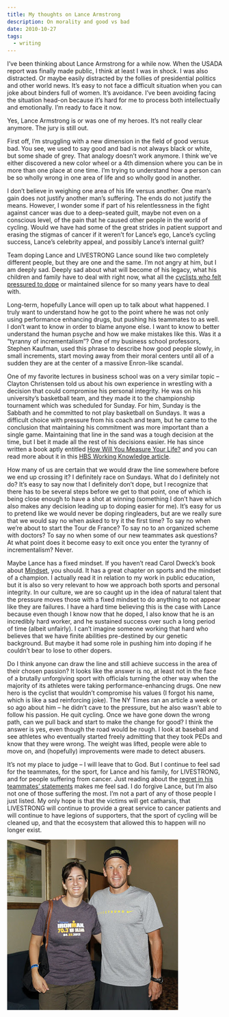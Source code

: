 ```yaml
---
title: My thoughts on Lance Armstrong
description: On morality and good vs bad
date: 2010-10-27
tags:
  - writing
---
```

I’ve been thinking about Lance Armstrong for a while now.  When the USADA report was finally made public, I think at least I was in shock.  I was also distracted.  Or maybe easily distracted by the follies of presidential politics and other world news.  It’s easy to not face a difficult situation when you can joke about binders full of women.  It’s avoidance.  I’ve been avoiding facing the situation head-on because it’s hard for me to process both intellectually and emotionally.  I’m ready to face it now.

Yes, Lance Armstrong is or was one of my heroes.  It’s not really clear anymore.  The jury is still out.

First off, I’m struggling with a new dimension in the field of good versus bad.  You see, we used to say good and bad is not always black or white, but some shade of grey.  That analogy doesn’t work anymore.  I think we’ve either discovered a new color wheel or a 4th dimension where you can be in more than one place at one time.  I’m trying to understand how a person can be so wholly wrong in one area of life and so wholly good in another.

I don’t believe in weighing one area of his life versus another.  One man’s gain does not justify another man’s suffering.  The ends do not justify the means.  However, I wonder some if part of his relentlessness in the fight against cancer was due to a deep-seated guilt, maybe not even on a conscious level, of the pain that he caused other people in the world of cycling.  Would we have had some of the great strides in patient support and erasing the stigmas of cancer if it weren’t for Lance’s ego, Lance’s cycling success, Lance’s celebrity appeal, and possibly Lance’s internal guilt?

Team doping Lance and LIVESTRONG Lance sound like two completely different people, but they are one and the same.  I’m not angry at him, but I am deeply sad.  Deeply sad about what will become of his legacy, what his children and family have to deal with right now, what all the [cyclists who felt pressured to dope](https://www.nytimes.com/2012/10/12/sports/cycling/for-armstrong-teammate-vande-velde-cycling-passion-gave-way-to-corruption.html?smid=fb-share) or maintained silence for so many years have to deal with.

Long-term, hopefully Lance will open up to talk about what happened.  I truly want to understand how he got to the point where he was not only using performance enhancing drugs, but pushing his teammates to as well.  I don’t want to know in order to blame anyone else.  I want to know to better understand the human psyche and how we make mistakes like this.  Was it a “tyranny of incrementalism”?  One of my business school professors, Stephen Kaufman, used this phrase to describe how good people slowly, in small increments, start moving away from their moral centers until all of a sudden they are at the center of a massive Enron-like scandal.

One of my favorite lectures in business school was on a very similar topic – Clayton Christensen told us about his own experience in wrestling with a decision that could compromise his personal integrity.  He was on his university’s basketball team, and they made it to the championship tournament which was scheduled for Sunday.  For him, Sunday is the Sabbath and he committed to not play basketball on Sundays.  It was a difficult choice with pressure from his coach and team, but he came to the conclusion that maintaining his commitment was more important than a single game.  Maintaining that line in the sand was a tough decision at the time, but I bet it made all the rest of his decisions easier.  He has since written a book aptly entitled [How Will You Measure Your Life?](http://www.amazon.com/gp/product/0062102419/ref=as_li_qf_sp_asin_tl?ie=UTF8&camp=1789&creative=9325&creativeASIN=0062102419&linkCode=as2&tag=crobysia-20%22) and you can read more about it in this [HBS Working Knowledge article](http://hbswk.hbs.edu/item/7007.html).

How many of us are certain that we would draw the line somewhere before we end up crossing it?  I definitely race on Sundays.  What do I definitely not do?  It’s easy to say now that I definitely don’t dope, but I recognize that there has to be several steps before we get to that point, one of which is being close enough to have a shot at winning (something I don’t have which also makes any decision leading up to doping easier for me).  It’s easy for us to pretend like we would never be doping ringleaders, but are we really sure that we would say no when asked to try it the first time?  To say no when we’re about to start the Tour de France?  To say no to an organized scheme with doctors?  To say no when some of our new teammates ask questions?  At what point does it become easy to exit once you enter the tyranny of incrementalism?  Never.

Maybe Lance has a fixed mindset.  If you haven’t read Carol Dweck’s book about [Mindset](http://www.amazon.com/gp/product/0345472322/ref=as_li_tf_tl?ie=UTF8&camp=1789&creative=9325&creativeASIN=0345472322&linkCode=as2&tag=crobysia-20), you should.  It has a great chapter on sports and the mindset of a champion.  I actually read it in relation to my work in public education, but it is also so very relevant to how we approach both sports and personal integrity.  In our culture, we are so caught up in the idea of natural talent that the pressure moves those with a fixed mindset to do anything to not appear like they are failures.  I have a hard time believing this is the case with Lance because even though I know now that he doped, I also know that he is an incredibly hard worker, and he sustained success over such a long period of time (albeit unfairly).  I can’t imagine someone working that hard who believes that we have finite abilities pre-destined by our genetic background.  But maybe it had some role in pushing him into doping if he couldn’t bear to lose to other dopers.

Do I think anyone can draw the line and still achieve success in the area of their chosen passion?  It looks like the answer is no, at least not in the face of a brutally unforgiving sport with officials turning the other way when the majority of its athletes were taking performance-enhancing drugs.  One new hero is the cyclist that wouldn’t compromise his values (I forgot his name, which is like a sad reinforcing joke).  The NY Times ran an article a week or so ago about him – he didn’t cave to the pressure, but he also wasn’t able to follow his passion.  He quit cycling.  Once we have gone down the wrong path, can we pull back and start to make the change for good?  I think the answer is yes, even though the road would be rough.  I look at baseball and see athletes who eventually started freely admitting that they took PEDs and know that they were wrong.  The weight was lifted, people were able to move on, and (hopefully) improvements were made to detect abusers.

It’s not my place to judge – I will leave that to God.  But I continue to feel sad for the teammates, for the sport, for Lance and his family, for LIVESTRONG, and for people suffering from cancer.  Just reading about the [regret in his teammates’ statements](http://www.nytimes.com/2012/10/11/sports/cycling/from-former-teammates-words-tinged-with-regret.html) makes me feel sad.  I do forgive Lance, but I’m also not one of those suffering the most.  I’m not a part of any of those people I just listed.  My only hope is that the victims will get catharsis, that LIVESTRONG will continue to provide a great service to cancer patients and will continue to have legions of supporters, that the sport of cycling will be cleaned up, and that the ecosystem that allowed this to happen will no longer exist.

![Photo of Sia and Lance Armstrong](/images/writing/lance.jpg "Lance and me at the Florida Ironman 70.3 race in Haines City, FL - I raised money for LIVESTRONG in memory of my cousin and fellow namesake Aspasia who lost her fight to cancer last year.  Lance met and took pictures with all of us who raised at least $1500 for LIVESTRONG.  He was patient, engaging, and grateful.")
